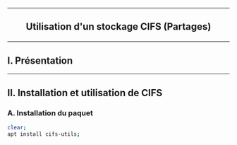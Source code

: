 ----------------------------------------------------------------------------------------------------------------------------------------------------------------------------------------------------------------
## <p align='center'> Utilisation d'un stockage CIFS (Partages) </p>

----------------------------------------------------------------------------------------------------------------------------------------------------------------------------------------------------------------
## I. Présentation

----------------------------------------------------------------------------------------------------------------------------------------------------------------------------------------------------------------
## II. Installation et utilisation de CIFS
### A. Installation du paquet
```bash
clear;
apt install cifs-utils;
```



